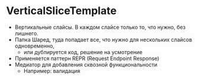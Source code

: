 # VerticalSliceTemplate
- Вертикальные слайсы. В каждом слайсе только то, что нужно, без лишнего.
- Папка Шаред, туда попадает все, что нужно для нескольких слайсов одновременно, 
  - или дублируется код, решение на усмотрение
- Применяется паттерн REPR (Request Endpoint Response)
- Медиатор для добавления сквозной функциональности
  - Например: валидация